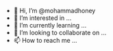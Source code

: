 - 👋 Hi, I’m @mohammadhoney
- 👀 I’m interested in ...
- 🌱 I’m currently learning ...
- 💞️ I’m looking to collaborate on ...
- 📫 How to reach me ...

<!---
mohammadhoney/mohammadhoney is a ✨ special ✨ repository because its `README.md` (this file) appears on your GitHub profile.
You can click the Preview link to take a look at your changes.
--->
